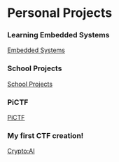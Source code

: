 # Personal Projects

### Learning Embedded Systems

[Embedded Systems](Embedded-Systems/)

### School Projects

[School Projects](School/)

### PiCTF

[PiCTF](Pi-Hosted_CTF/)

### My first CTF creation!

[Crypto:AI](CTF-Chals/Crypto/AI/)

